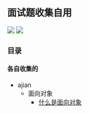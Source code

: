 ## 面试题收集自用

![](https://img.shields.io/badge/version-v1.0.0-green.svg)  ![](https://img.shields.io/badge/license-GPL-blue.svg)

### 目录

#### 各自收集的

* ajian
  * 面向对象
    * [什么是面向对象](ajian/basics/java-basic/object-oriented/object-oriented-vs-procedure-oriented.md)


